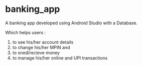 # banking_app
A banking app developed using Android Studio with a Database. 

Which helps users :
1. to see his/her account details 
2. to change his/her MPIN and 
3. to sned/recieve money
4. to manage his/her online and UPI transactions


